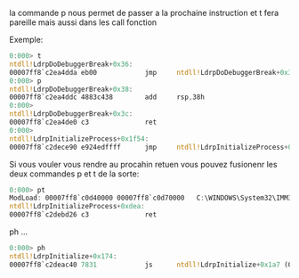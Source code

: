 la commande p nous permet de passer a la prochaine instruction et t fera pareille mais aussi dans les call fonction 

Exemple:

```rust 
0:000> t
ntdll!LdrpDoDebuggerBreak+0x36:
00007ff8`c2ea4dda eb00            jmp     ntdll!LdrpDoDebuggerBreak+0x38 (00007ff8`c2ea4ddc)
0:000> p
ntdll!LdrpDoDebuggerBreak+0x38:
00007ff8`c2ea4ddc 4883c438        add     rsp,38h
0:000> 
ntdll!LdrpDoDebuggerBreak+0x3c:
00007ff8`c2ea4de0 c3              ret
0:000> 
ntdll!LdrpInitializeProcess+0x1f54:
00007ff8`c2dece90 e924edffff      jmp     ntdll!LdrpInitializeProcess+0xc7d (00007ff8`c2debbb9)
```

Si vous vouler vous rendre au procahin retuen vous pouvez fusionenr les deux commandes p et t de la sorte: 

```rust 
0:000> pt
ModLoad: 00007ff8`c0d40000 00007ff8`c0d70000   C:\WINDOWS\System32\IMM32.DLL
ntdll!LdrpInitializeProcess+0xdea:
00007ff8`c2debd26 c3              ret
```

ph ... 

```rust
0:000> ph
ntdll!LdrpInitialize+0x174:
00007ff8`c2deac40 7831            js      ntdll!LdrpInitialize+0x1a7 (00007ff8`c2deac73) [br=0]
```

